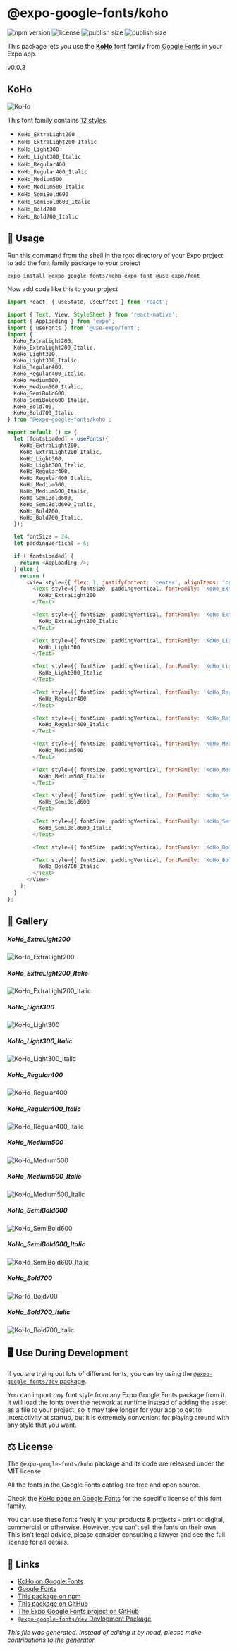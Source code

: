 # @expo-google-fonts/koho

![npm version](https://flat.badgen.net/npm/v/@expo-google-fonts/koho)
![license](https://flat.badgen.net/github/license/expo/google-fonts)
![publish size](https://flat.badgen.net/packagephobia/install/@expo-google-fonts/koho)
![publish size](https://flat.badgen.net/packagephobia/publish/@expo-google-fonts/koho)

This package lets you use the [**KoHo**](https://fonts.google.com/specimen/KoHo) font family from [Google Fonts](https://fonts.google.com/) in your Expo app.

v0.0.3

## KoHo

![KoHo](./font-family.png)

This font family contains [12 styles](#gallery).

- `KoHo_ExtraLight200`
- `KoHo_ExtraLight200_Italic`
- `KoHo_Light300`
- `KoHo_Light300_Italic`
- `KoHo_Regular400`
- `KoHo_Regular400_Italic`
- `KoHo_Medium500`
- `KoHo_Medium500_Italic`
- `KoHo_SemiBold600`
- `KoHo_SemiBold600_Italic`
- `KoHo_Bold700`
- `KoHo_Bold700_Italic`

## 🔡 Usage

Run this command from the shell in the root directory of your Expo project to add the font family package to your project
```sh
expo install @expo-google-fonts/koho expo-font @use-expo/font
```

Now add code like this to your project
```js
import React, { useState, useEffect } from 'react';

import { Text, View, StyleSheet } from 'react-native';
import { AppLoading } from 'expo';
import { useFonts } from '@use-expo/font';
import {
  KoHo_ExtraLight200,
  KoHo_ExtraLight200_Italic,
  KoHo_Light300,
  KoHo_Light300_Italic,
  KoHo_Regular400,
  KoHo_Regular400_Italic,
  KoHo_Medium500,
  KoHo_Medium500_Italic,
  KoHo_SemiBold600,
  KoHo_SemiBold600_Italic,
  KoHo_Bold700,
  KoHo_Bold700_Italic,
} from '@expo-google-fonts/koho';

export default () => {
  let [fontsLoaded] = useFonts({
    KoHo_ExtraLight200,
    KoHo_ExtraLight200_Italic,
    KoHo_Light300,
    KoHo_Light300_Italic,
    KoHo_Regular400,
    KoHo_Regular400_Italic,
    KoHo_Medium500,
    KoHo_Medium500_Italic,
    KoHo_SemiBold600,
    KoHo_SemiBold600_Italic,
    KoHo_Bold700,
    KoHo_Bold700_Italic,
  });

  let fontSize = 24;
  let paddingVertical = 6;

  if (!fontsLoaded) {
    return <AppLoading />;
  } else {
    return (
      <View style={{ flex: 1, justifyContent: 'center', alignItems: 'center' }}>
        <Text style={{ fontSize, paddingVertical, fontFamily: 'KoHo_ExtraLight200' }}>
          KoHo_ExtraLight200
        </Text>

        <Text style={{ fontSize, paddingVertical, fontFamily: 'KoHo_ExtraLight200_Italic' }}>
          KoHo_ExtraLight200_Italic
        </Text>

        <Text style={{ fontSize, paddingVertical, fontFamily: 'KoHo_Light300' }}>
          KoHo_Light300
        </Text>

        <Text style={{ fontSize, paddingVertical, fontFamily: 'KoHo_Light300_Italic' }}>
          KoHo_Light300_Italic
        </Text>

        <Text style={{ fontSize, paddingVertical, fontFamily: 'KoHo_Regular400' }}>
          KoHo_Regular400
        </Text>

        <Text style={{ fontSize, paddingVertical, fontFamily: 'KoHo_Regular400_Italic' }}>
          KoHo_Regular400_Italic
        </Text>

        <Text style={{ fontSize, paddingVertical, fontFamily: 'KoHo_Medium500' }}>
          KoHo_Medium500
        </Text>

        <Text style={{ fontSize, paddingVertical, fontFamily: 'KoHo_Medium500_Italic' }}>
          KoHo_Medium500_Italic
        </Text>

        <Text style={{ fontSize, paddingVertical, fontFamily: 'KoHo_SemiBold600' }}>
          KoHo_SemiBold600
        </Text>

        <Text style={{ fontSize, paddingVertical, fontFamily: 'KoHo_SemiBold600_Italic' }}>
          KoHo_SemiBold600_Italic
        </Text>

        <Text style={{ fontSize, paddingVertical, fontFamily: 'KoHo_Bold700' }}>KoHo_Bold700</Text>

        <Text style={{ fontSize, paddingVertical, fontFamily: 'KoHo_Bold700_Italic' }}>
          KoHo_Bold700_Italic
        </Text>
      </View>
    );
  }
};

```

## 📖 Gallery

##### KoHo_ExtraLight200
![KoHo_ExtraLight200](./7b4addbdb3d0cadc2f6c0149b90b29c059dc7f2be08d0b28292acb880db45124.ttf.png)

##### KoHo_ExtraLight200_Italic
![KoHo_ExtraLight200_Italic](./73dd6271884581477beeb0860878fd6b524f3e880cc020295c24e2bf1d41a70c.ttf.png)

##### KoHo_Light300
![KoHo_Light300](./676e89293e4714a1c63fdd477c5dc88950461834031e2ea0437e65b31fc5a03a.ttf.png)

##### KoHo_Light300_Italic
![KoHo_Light300_Italic](./5c2ce20516635678f4f67581782cd3c0429b8cf361e732c24021bc1711fc609e.ttf.png)

##### KoHo_Regular400
![KoHo_Regular400](./e8128e00cc778e37cc7db7f518f22ca833399d8c4bdfac07fd1fd063435ba658.ttf.png)

##### KoHo_Regular400_Italic
![KoHo_Regular400_Italic](./3225382b5d36a6963f8d1cc5fb60086a657ecb39882bab5259eda483f292af57.ttf.png)

##### KoHo_Medium500
![KoHo_Medium500](./90a011adf31d93ee90f5e105dd20a7a69e7de53626672d10449e9bced87b5916.ttf.png)

##### KoHo_Medium500_Italic
![KoHo_Medium500_Italic](./cd0a466ebee7135ca6790a7908264c0457b65dbd9c927ec7082f43827d45f5d4.ttf.png)

##### KoHo_SemiBold600
![KoHo_SemiBold600](./7cf86562498ddfbbaa3a3b5d46e848407702a925472a4a3e76ab1ef1a7949106.ttf.png)

##### KoHo_SemiBold600_Italic
![KoHo_SemiBold600_Italic](./cd527fcf4a07b728233b2d93e0ef12477bf9988918e604f16fd823a15a2c3639.ttf.png)

##### KoHo_Bold700
![KoHo_Bold700](./c059ce850125c2f3bec60528a808fea56f6191b9b9bac380a4a38da9d2f42bfa.ttf.png)

##### KoHo_Bold700_Italic
![KoHo_Bold700_Italic](./16a471d3f9b251d19034945ede1cd8c304c08caba74db67fc08e01556ec0e3b4.ttf.png)


## 🖥️ Use During Development

If you are trying out lots of different fonts, you can try using the [`@expo-google-fonts/dev` package](https://github.com/expo/google-fonts/tree/master/font-packages/dev#readme).

You can import *any* font style from any Expo Google Fonts package from it. It will load the fonts
over the network at runtime instead of adding the asset as a file to your project, so it may take longer
for your app to get to interactivity at startup, but it is extremely convenient
for playing around with any style that you want.

## ⚖️ License

The `@expo-google-fonts/koho` package and its code are released under the MIT license.

All the fonts in the Google Fonts catalog are free and open source.

Check the [KoHo page on Google Fonts](https://fonts.google.com/specimen/KoHo) for the specific license of this font family.

You can use these fonts freely in your products & projects - print or digital, commercial or otherwise. However, you can't sell the fonts on their own. This isn't legal advice, please consider consulting a lawyer and see the full license for all details.

## 🔗 Links

- [KoHo on Google Fonts](https://fonts.google.com/specimen/KoHo)
- [Google Fonts](https://fonts.google.com/)
- [This package on npm](https://www.npmjs.com/package/@expo-google-fonts/koho)
- [This package on GitHub](https://github.com/expo/google-fonts/tree/master/font-packages/koho)
- [The Expo Google Fonts project on GitHub](https://github.com/expo/google-fonts)
- [`@expo-google-fonts/dev` Devlopment Package](https://github.com/expo/google-fonts/tree/master/font-packages/dev)


*This file was generated. Instead of editing it by head, please make contributions to [the generator](https://github.com/expo/google-fonts/tree/master/packages/generator)*
